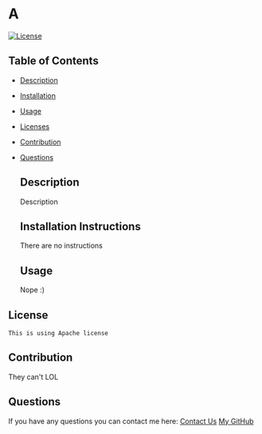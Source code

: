 # A
  
  [![License](https://img.shields.io/badge/License-Apache_2.0-blue.svg)](https://opensource.org/licenses/Apache-2.0)

  ## Table of Contents

- [Description](#description)
- [Installation](#installation)
- [Usage](#Usage)
- [Licenses](#licenses)
- [Contribution](#contribution)
- [Questions](#questions)

  ## Description
   Description
  
    

  ## Installation Instructions
  There are no instructions


  ## Usage  
  Nope :)


 ## License 
    This is using Apache license
  

  ## Contribution 
  They can't LOL

  ## Questions
  If you have any questions you can contact me here:
  [Contact Us](mailto:qaiscyberlife@gmail.com)
  [My GitHub](https://github.com/qais-cyberlife) 
